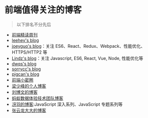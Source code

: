 # 前端值得关注的博客
>以下排名不分先后

- [前端精读周刊](https://github.com/dt-fe/weekly)
- [leehey's blog](https://github.com/lcxfs1991/blog)
- [joeyguo's blog](https://github.com/joeyguo/blog)：关注 ES6、React、Redux、Webpack、性能优化、HTTPS/HTTP2 等
- [Lindz's blog](https://github.com/happylindz/blog)：关注 Javascript, ES6, React, Vue, Node, 性能优化等
- [dwqs's blog](https://github.com/dwqs/blog)
- [sorrycc's blog](https://github.com/sorrycc/blog/issues)
- [pigcan's blog](https://github.com/pigcan/blog)
- [前端小密圈](https://github.com/jawil/blog)
- [梁少峰的个人博客](https://github.com/youngwind/blog)
- [刘博文的博客](https://github.com/berwin/Blog)
- [蚂蚁数据体验技术团队博客](https://github.com/ProtoTeam/blog)
- [冴羽的博客](https://github.com/mqyqingfeng/Blog):JavaScript 深入系列、JavaScript 专题系列等
- [张云龙大大的博客](https://github.com/fouber/blog)
